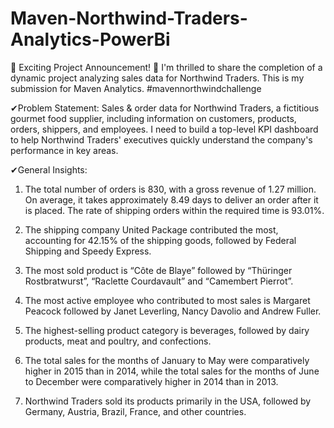 # Maven-Northwind-Traders-Analytics-PowerBi
📢 Exciting Project Announcement! 🚀
I'm thrilled to share the completion of a dynamic project analyzing sales data for Northwind Traders. This is my submission for Maven Analytics.
#mavennorthwindchallenge

✔Problem Statement:
Sales & order data for Northwind Traders, a fictitious gourmet food supplier, including information on customers, products, orders, shippers, and employees. I need to build a top-level KPI dashboard to help Northwind Traders' executives quickly understand the company's performance in key areas.

✔General Insights:

1.  The total number of orders is 830, with a gross revenue of 1.27 million. On average, it takes approximately 8.49 days to deliver an order after it is placed. The rate of shipping orders within the required time is 93.01%. 

2.   The shipping company United Package contributed the most, accounting for 42.15% of the shipping goods, followed by Federal Shipping and Speedy Express.

3.   The most sold product is “Côte de Blaye” followed by “Thüringer Rostbratwurst”, “Raclette Courdavault” and “Camembert Pierrot”.

4.  The most active employee who contributed to most sales is Margaret Peacock followed by Janet Leverling, Nancy Davolio and Andrew Fuller.

5.   The highest-selling product category is beverages, followed by dairy products, meat and poultry, and confections.

6.    The total sales for the months of January to May were comparatively higher in 2015 than in 2014, while the total sales for the months of June to December were comparatively higher in 2014 than in 2013.

7.   Northwind Traders sold its products primarily in the USA, followed by Germany, Austria, Brazil, France, and other countries.

